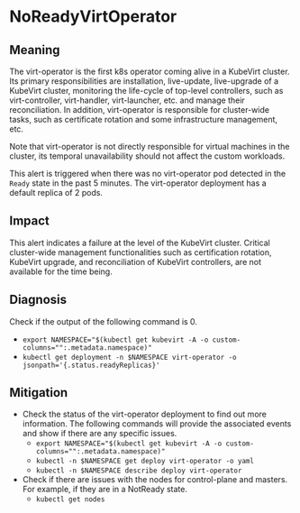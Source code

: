 # NoReadyVirtOperator 

## Meaning

The virt-operator is the first k8s operator coming alive in a KubeVirt cluster. Its primary responsibilities are installation, live-update, live-upgrade of a KubeVirt cluster, monitoring the life-cycle of top-level controllers, such as virt-controller, virt-handler, virt-launcher, etc. and manage their reconciliation. In addition, virt-operator is responsible for cluster-wide tasks, such as certificate rotation and some infrastructure management, etc.

Note that virt-operator is not directly responsible for virtual machines in the cluster, its temporal unavailability should not affect the custom workloads. 

This alert is triggered when there was no virt-operator pod detected in the `Ready` state in the past 5 minutes. The virt-operator deployment has a default replica of 2 pods.

## Impact

This alert indicates a failure at the level of the KubeVirt cluster. Critical cluster-wide management functionalities such as certification rotation, KubeVirt upgrade, and reconciliation of KubeVirt controllers, are not available for the time being.

## Diagnosis

Check if the output of the following command is 0. 
- `export NAMESPACE="$(kubectl get kubevirt -A -o custom-columns="":.metadata.namespace)"`
- `kubectl get deployment -n $NAMESPACE virt-operator -o jsonpath='{.status.readyReplicas}'`

## Mitigation

- Check the status of the virt-operator deployment to find out more information. The following commands will provide the associated events and show if there are any specific issues.
  - `export NAMESPACE="$(kubectl get kubevirt -A -o custom-columns="":.metadata.namespace)"`
  - `kubectl -n $NAMESPACE get deploy virt-operator -o yaml`
  - `kubectl -n $NAMESPACE describe deploy virt-operator`
- Check if there are issues with the nodes for control-plane and masters. For example, if they are in a NotReady state.
  - `kubectl get nodes`

